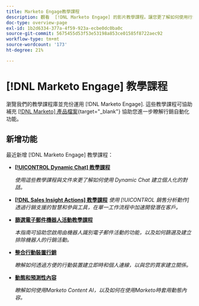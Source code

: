 ```yaml
---
title: Marketo Engage教學課程
description: 觀看  [!DNL Marketo Engage] 的影片教學課程。讓您更了解如何使用行銷自動化功能等。
doc-type: overview-page
exl-id: 1b2d6334-377a-4f59-923a-ecbe0dc0ba0c
source-git-commit: 5675455d53f53e53198a853ce01585f8722aec92
workflow-type: tm+mt
source-wordcount: '173'
ht-degree: 21%

---
```


# [!DNL Marketo Engage] 教學課程

瀏覽我們的教學課程庫並充份運用 [!DNL Marketo Engage]. 這些教學課程可協助補充 [[!DNL Marketo] 產品檔案](https://experienceleague.adobe.com/docs/marketo/using/home.html){target="_blank"} 協助您進一步瞭解行銷自動化功能。

<div id="whats-new-section">

## 新增功能

最近新增 [!DNL Marketo Engage] 教學課程：

* **[[!UICONTROL Dynamic Chat]  教學課程](/help/dynamic-chat/dynamic-chat-overview.md)**

   _使用這些教學課程與文件來更了解如何使用 Dynamic Chat 建立個人化的對話。_

* **[[!DNL Sales Insight Actions] 教學課程](/help/sales-insight-actions/overview.md)**
   _使用 [!UICONTROL 銷售分析動作] 透過行銷支援的智慧和參與工具，在單一工作流程中加速開發潛在客戶。_

* **[篩選電子郵件機器人活動教學課程](/help/filtering-email-bot-activities/setup.md)**

   _本指南可協助您啟用由機器人識別電子郵件活動的功能，以及如何篩選及建立排除機器人的行銷活動。_

* **[整合行動裝置行銷](/help/cross-channel-marketing/mobile-marketing-learn.md)**

   _瞭解如何透過方便的行動裝置建立即時和個人連線，以與您的買家建立關係。_

* **[動態和預測性內容](/help/email-marketing/dynamic-and-predictive-content-learn.md)**

   _瞭解如何使用Marketo Content AI，以及如何在使用Marketo時套用動態內容。_

</div>
<div id="recs-overview-body-1"></div>
<div id="recs-overview-body-2"></div>
<div id="recs-overview-body-3"></div>
<div id="recs-overview-body-4"></div>
<div id="recs-overview-body-5"></div>
<div id="recs-overview-body-6"></div>
